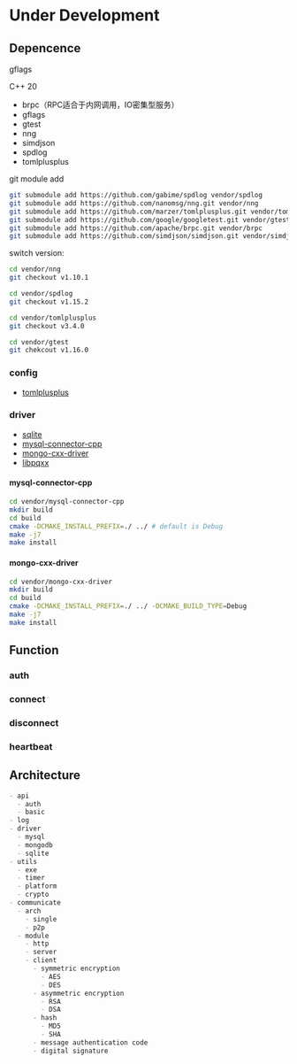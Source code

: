 # Under Development

## Depencence

gflags

C++ 20

- brpc（RPC适合于内网调用，IO密集型服务）
- gflags
- gtest
- nng
- simdjson
- spdlog
- tomlplusplus

git module add

```bash
git submodule add https://github.com/gabime/spdlog vendor/spdlog
git submodule add https://github.com/nanomsg/nng.git vendor/nng
git submodule add https://github.com/marzer/tomlplusplus.git vendor/tomlplusplus
git submodule add https://github.com/google/googletest.git vendor/gtest
git submodule add https://github.com/apache/brpc.git vendor/brpc
git submodule add https://github.com/simdjson/simdjson.git vendor/simdjson
```

switch version:

```bash
cd vendor/nng
git checkout v1.10.1

cd vendor/spdlog
git checkout v1.15.2

cd vendor/tomlplusplus
git checkout v3.4.0

cd vendor/gtest
git chekcout v1.16.0
```

### config

- [tomlplusplus](https://github.com/marzer/tomlplusplus)

### driver

- [sqlite](https://www.sqlite.org/download.html)
- [mysql-connector-cpp](https://github.com/mysql/mysql-connector-cpp)
- [mongo-cxx-driver](https://github.com/mongodb/mongo-cxx-driver)
- [libpqxx](https://github.com/jtv/libpqxx)


#### mysql-connector-cpp

```bash
cd vendor/mysql-connector-cpp
mkdir build
cd build
cmake -DCMAKE_INSTALL_PREFIX=./ ../ # default is Debug
make -j7
make install
```

#### mongo-cxx-driver

```bash
cd vendor/mongo-cxx-driver
mkdir build
cd build
cmake -DCMAKE_INSTALL_PREFIX=./ ../ -DCMAKE_BUILD_TYPE=Debug
make -j7
make install
```

## Function

### auth

### connect

### disconnect

### heartbeat

## Architecture

```markdown
- api
  - auth
  - basic
- log
- driver
  - mysql
  - mongodb
  - sqlite
- utils
  - exe
  - timer
  - platform
  - crypto
- communicate
  - arch
    - single
    - p2p
  - module
    - http
    - server
    - client
      - symmetric encryption
        - AES
        - DES
      - asymmetric encryption
        - RSA
        - DSA
      - hash
        - MD5
        - SHA
      - message authentication code
      - digital signature
```

